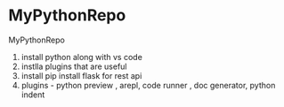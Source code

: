 # MyPythonRepo
MyPythonRepo
1. install python along with vs code
2. instlla plugins that are useful
3. install pip install flask for rest api
4. plugins - python preview , arepl, code runner , doc generator, python indent